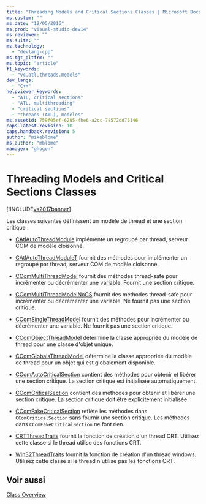 ```yaml
---
title: "Threading Models and Critical Sections Classes | Microsoft Docs"
ms.custom: ""
ms.date: "12/05/2016"
ms.prod: "visual-studio-dev14"
ms.reviewer: ""
ms.suite: ""
ms.technology: 
  - "devlang-cpp"
ms.tgt_pltfrm: ""
ms.topic: "article"
f1_keywords: 
  - "vc.atl.threads.models"
dev_langs: 
  - "C++"
helpviewer_keywords: 
  - "ATL, critical sections"
  - "ATL, multithreading"
  - "critical sections"
  - "threads (ATL), modèles"
ms.assetid: 759f05ef-6285-4be6-a2cc-78572dd75146
caps.latest.revision: 10
caps.handback.revision: 5
author: "mikeblome"
ms.author: "mblome"
manager: "ghogen"
---
```

# Threading Models and Critical Sections Classes
[!INCLUDE[vs2017banner](../assembler/inline/includes/vs2017banner.md)]

Les classes suivantes définissent un modèle de thread et une section critique :  
  
-   [CAtlAutoThreadModule](../atl/reference/catlautothreadmodule-class.md) implémente un regroupé par thread, serveur COM de modèle cloisonné.  
  
-   [CAtlAutoThreadModuleT](../atl/reference/catlautothreadmodulet-class.md) fournit des méthodes pour implémenter un regroupé par thread, serveur COM de modèle cloisonné.  
  
-   [CComMultiThreadModel](../atl/reference/ccommultithreadmodel-class.md) fournit des méthodes thread\-safe pour incrémenter ou décrémenter une variable.  Fournit une section critique.  
  
-   [CComMultiThreadModelNoCS](../atl/reference/ccommultithreadmodelnocs-class.md) fournit des méthodes thread\-safe pour incrémenter ou décrémenter une variable.  Ne fournit pas une section critique.  
  
-   [CComSingleThreadModel](../atl/reference/ccomsinglethreadmodel-class.md) fournit des méthodes pour incrémenter ou décrémenter une variable.  Ne fournit pas une section critique.  
  
-   [CComObjectThreadModel](../Topic/CComObjectThreadModel.md) détermine la classe appropriée du modèle de thread pour une classe d'objet unique.  
  
-   [CComGlobalsThreadModel](../Topic/CComGlobalsThreadModel.md) détermine la classe appropriée du modèle de thread pour un objet qui est globalement disponible.  
  
-   [CComAutoCriticalSection](../atl/reference/ccomautocriticalsection-class.md) contient des méthodes pour obtenir et libérer une section critique.  La section critique est initialisée automatiquement.  
  
-   [CComCriticalSection](../atl/reference/ccomcriticalsection-class.md) contient des méthodes pour obtenir et libérer une section critique.  La section critique doit être explicitement initialisée.  
  
-   [CComFakeCriticalSection](../atl/reference/ccomfakecriticalsection-class.md) reflète les méthodes dans `CComCriticalSection` sans fournir une section critique.  Les méthodes dans `CComFakeCriticalSection` ne font rien.  
  
-   [CRTThreadTraits](../atl/reference/crtthreadtraits-class.md) fournit la fonction de création d'un thread CRT.  Utilisez cette classe si le thread utilise des fonctions CRT.  
  
-   [Win32ThreadTraits](../atl/reference/win32threadtraits-class.md) fournit la fonction de création d'un thread windows.  Utilisez cette classe si le thread n'utilise pas les fonctions CRT.  
  
## Voir aussi  
 [Class Overview](../atl/atl-class-overview.md)